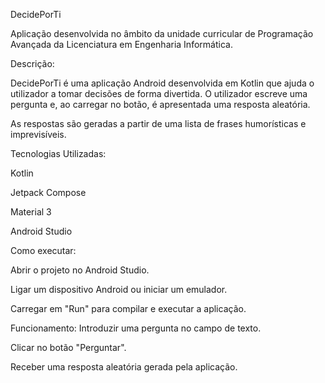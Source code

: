DecidePorTi

Aplicação desenvolvida no âmbito da unidade curricular de Programação Avançada da Licenciatura em Engenharia Informática.



Descrição:

DecidePorTi é uma aplicação Android desenvolvida em Kotlin que ajuda o utilizador a tomar decisões de forma divertida. O utilizador escreve uma pergunta e, ao carregar no botão, é apresentada uma resposta aleatória.

As respostas são geradas a partir de uma lista de frases humorísticas e imprevisíveis.



Tecnologias Utilizadas:

Kotlin

Jetpack Compose

Material 3

Android Studio



Como executar:

Abrir o projeto no Android Studio.

Ligar um dispositivo Android ou iniciar um emulador.

Carregar em "Run" para compilar e executar a aplicação.



Funcionamento:
Introduzir uma pergunta no campo de texto.

Clicar no botão "Perguntar".

Receber uma resposta aleatória gerada pela aplicação.
